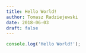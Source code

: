 ```yaml
---
title: Hello World!
author: Tomasz Radziejewski
date: 2018-06-03
draft: false
---
```


```javascript
console.log('Hello World!');